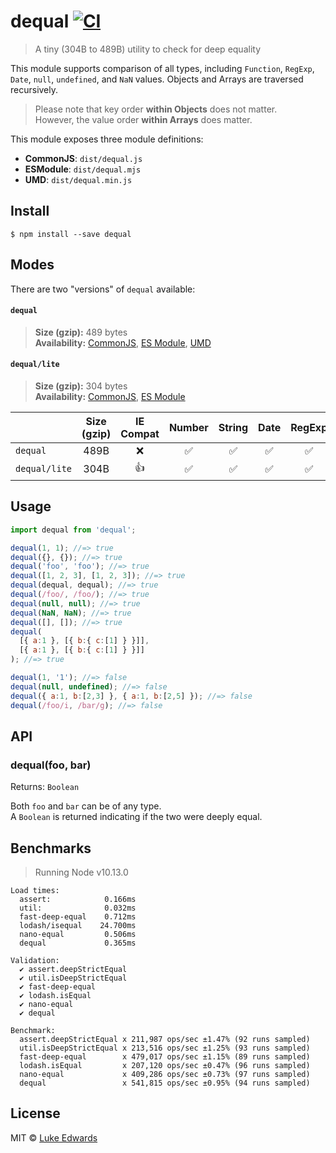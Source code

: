 # dequal [![CI](https://github.com/lukeed/dequal/workflows/CI/badge.svg)](https://github.com/lukeed/dequal/actions)

> A tiny (304B to 489B) utility to check for deep equality

This module supports comparison of all types, including `Function`, `RegExp`, `Date`, `null`, `undefined`, and `NaN` values. Objects and Arrays are traversed recursively.

> Please note that key order **within Objects** does not matter.<br>
However, the value order **within Arrays** does matter.

This module exposes three module definitions:

* **CommonJS**: `dist/dequal.js`
* **ESModule**: `dist/dequal.mjs`
* **UMD**: `dist/dequal.min.js`


## Install

```
$ npm install --save dequal
```

## Modes

There are two "versions" of `dequal` available:

#### `dequal`
> **Size (gzip):** 489 bytes<br>
> **Availability:** [CommonJS](https://unpkg.com/dequal/dist/index.js), [ES Module](https://unpkg.com/dequal/dist/index.mjs), [UMD](https://unpkg.com/dequal/dist/index.min.js)

#### `dequal/lite`
> **Size (gzip):** 304 bytes<br>
> **Availability:** [CommonJS](https://unpkg.com/dequal/lite/index.js), [ES Module](https://unpkg.com/dequal/lite/index.mjs)

|  | Size (gzip) | IE Compat | Number | String | Date | RegExp | Object | Array | Class | Set | Map | ArrayBuffer | TypedArray | DataView |
|-|:-:|:-:|:-:|:-:|:-:|:-:|:-:|:-:|:-:|:-:|:-:|:-:|:-:|:-:|
| `dequal` | 489B | :x: | :white_check_mark: | :white_check_mark: | :white_check_mark: | :white_check_mark: | :white_check_mark: | :white_check_mark: | :white_check_mark: | :white_check_mark: | :white_check_mark: | :white_check_mark: | :white_check_mark: | :white_check_mark: |
| `dequal/lite` | 304B | :+1: | :white_check_mark: | :white_check_mark: | :white_check_mark: | :white_check_mark: | :white_check_mark: | :white_check_mark: | :white_check_mark: | :x: | :x: | :x: | :x: | :x: |


## Usage

```js
import dequal from 'dequal';

dequal(1, 1); //=> true
dequal({}, {}); //=> true
dequal('foo', 'foo'); //=> true
dequal([1, 2, 3], [1, 2, 3]); //=> true
dequal(dequal, dequal); //=> true
dequal(/foo/, /foo/); //=> true
dequal(null, null); //=> true
dequal(NaN, NaN); //=> true
dequal([], []); //=> true
dequal(
  [{ a:1 }, [{ b:{ c:[1] } }]],
  [{ a:1 }, [{ b:{ c:[1] } }]]
); //=> true

dequal(1, '1'); //=> false
dequal(null, undefined); //=> false
dequal({ a:1, b:[2,3] }, { a:1, b:[2,5] }); //=> false
dequal(/foo/i, /bar/g); //=> false
```

## API

### dequal(foo, bar)
Returns: `Boolean`

Both `foo` and `bar` can be of any type.<br>
A `Boolean` is returned indicating if the two were deeply equal.


## Benchmarks

> Running Node v10.13.0

```
Load times:
  assert:            0.166ms
  util:              0.032ms
  fast-deep-equal    0.712ms
  lodash/isequal    24.700ms
  nano-equal         0.506ms
  dequal             0.365ms

Validation:
  ✔ assert.deepStrictEqual
  ✔ util.isDeepStrictEqual
  ✔ fast-deep-equal
  ✔ lodash.isEqual
  ✔ nano-equal
  ✔ dequal

Benchmark:
  assert.deepStrictEqual x 211,987 ops/sec ±1.47% (92 runs sampled)
  util.isDeepStrictEqual x 213,516 ops/sec ±1.25% (93 runs sampled)
  fast-deep-equal        x 479,017 ops/sec ±1.15% (89 runs sampled)
  lodash.isEqual         x 207,120 ops/sec ±0.47% (96 runs sampled)
  nano-equal             x 409,286 ops/sec ±0.73% (97 runs sampled)
  dequal                 x 541,815 ops/sec ±0.95% (94 runs sampled)
```

## License

MIT © [Luke Edwards](https://lukeed.com)
